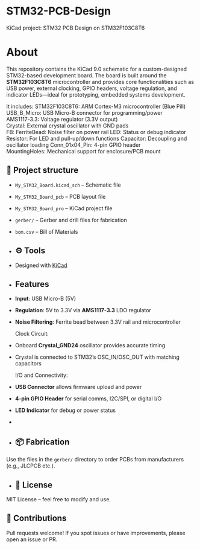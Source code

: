# STM32-PCB-Design
KiCad project:  STM32 PCB Design on STM32F103C8T6

# About
This repository contains the KiCad 9.0 schematic for a custom-designed STM32-based development board. The board is built around the **STM32F103C8T6** microcontroller and provides core functionalities such as USB power, external clocking, GPIO headers, voltage regulation, and indicator LEDs—ideal for prototyping, embedded systems development.

It includes: 
STM32F103C8T6:  ARM Cortex-M3 microcontroller (Blue Pill)     
USB_B_Micro: USB Micro-B connector for programming/power    
AMS1117-3.3: Voltage regulator (3.3V output)                
Crystal: External crystal oscillator with GND pads     
FB: FerriteBead: Noise filter on power rail
LED: Status or debug indicator
Resistor: For LED and pull-up/down functions
Capacitor: Decoupling and oscillator loading
Conn_01x04_Pin: 4-pin GPIO header                            
MountingHoles: Mechanical support for enclosure/PCB mount   

## 📂 Project structure
- `My_STM32_Board.kicad_sch` – Schematic file
- `My_STM32_Board_pcb` – PCB layout file
- `My_STM32_Board_pro` – KiCad project file
- `gerber/` – Gerber and drill files for fabrication
- `bom.csv` – Bill of Materials

- ## ⚙️ Tools
- Designed with [KiCad](https://kicad.org/)

- ## Features
  
- **Input**: USB Micro-B (5V)
- **Regulation**: 5V to 3.3V via **AMS1117-3.3** LDO regulator
- **Noise Filtering**: Ferrite bead between 3.3V rail and microcontroller

  Clock Circuit:

- Onboard **Crystal_GND24** oscillator provides accurate timing
- Crystal is connected to STM32’s OSC_IN/OSC_OUT with matching capacitors

  I/O and Connectivity:

- **USB Connector** allows firmware upload and power
- **4-pin GPIO Header** for serial comms, I2C/SPI, or digital I/O
- **LED Indicator** for debug or power status
- 

- ## 📦 Fabrication
Use the files in the `gerber/` directory to order PCBs from manufacturers (e.g., JLCPCB etc.).


- ## 📄 License
MIT License – feel free to modify and use.

## 🙌 Contributions
Pull requests welcome! If you spot issues or have improvements, please open an issue or PR.



